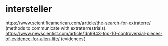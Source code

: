 # intersteller
https://www.scientificamerican.com/article/the-search-for-extraterre/  (methods to communicate with extraterrestrials).
https://www.newscientist.com/article/dn9943-top-10-controversial-pieces-of-evidence-for-alien-life/ (evidences)
